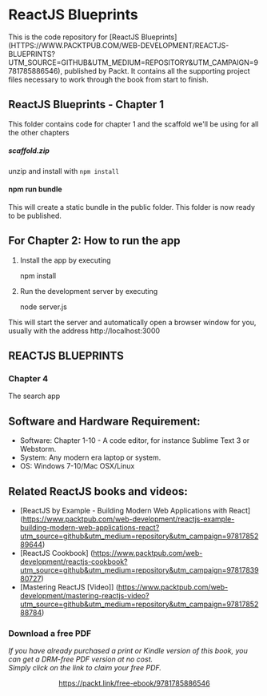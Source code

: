 # ReactJS Blueprints

This is the code repository for [ReactJS Blueprints] (HTTPS://WWW.PACKTPUB.COM/WEB-DEVELOPMENT/REACTJS-BLUEPRINTS?UTM_SOURCE=GITHUB&UTM_MEDIUM=REPOSITORY&UTM_CAMPAIGN=9781785886546), published by Packt. It contains all the supporting project files necessary to work through the book from start to finish.

## ReactJS Blueprints - Chapter 1

This folder contains code for chapter 1 and the scaffold we'll be using for all the other chapters

##### scaffold.zip

unzip and install with ``npm install``

#### npm run bundle

This will create a static bundle in the public folder. This folder is now ready to be published.

## For Chapter 2: How to run the app

1. Install the app by executing 

    npm install

2. Run the development server by executing 

    node server.js

This will start the server and automatically open a browser window for you, usually with the address http://localhost:3000


## REACTJS BLUEPRINTS

### Chapter 4

The search app

## Software and Hardware Requirement:

* Software: Chapter 1-10 - A code editor, for instance Sublime Text 3 or Webstorm.
* System: Any modern era laptop or system.
* OS: Windows 7-10/Mac OSX/Linux


## Related ReactJS books and videos:

* [ReactJS by Example - Building Modern Web Applications with React] (https://www.packtpub.com/web-development/reactjs-example-building-modern-web-applications-react?utm_source=github&utm_medium=repository&utm_campaign=9781785289644)
* [ReactJS Cookbook] (https://www.packtpub.com/web-development/reactjs-cookbook?utm_source=github&utm_medium=repository&utm_campaign=9781783980727)
* [Mastering ReactJS [Video]] (https://www.packtpub.com/web-development/mastering-reactjs-video?utm_source=github&utm_medium=repository&utm_campaign=9781785288784)




### Download a free PDF

 <i>If you have already purchased a print or Kindle version of this book, you can get a DRM-free PDF version at no cost.<br>Simply click on the link to claim your free PDF.</i>
<p align="center"> <a href="https://packt.link/free-ebook/9781785886546">https://packt.link/free-ebook/9781785886546 </a> </p>